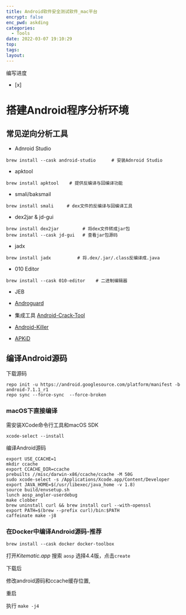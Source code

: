 ```yaml
---
title: Android软件安全测试软件_mac平台
encrypt: false
enc_pwd: askding
categories:
  - Tools
date: 2022-03-07 19:10:29
top:
tags:
layout:
---
```

编写进度
- [x] 

# 搭建Android程序分析环境

## 常见逆向分析工具

- Adnroid Studio

```shell
brew install --cask android-studio      # 安装Adnroid Studio
```

- apktool

```shell
brew install apktool    # 提供反编译与回编译功能
```

- smali/baksmail

```shell
brew install smali     # dex文件的反编译与回编译工具
```

- dex2jar & jd-gui

```shell
brew install dex2jar         # 将dex文件转成jar包
brew install --cask jd-gui   # 查看jar包源码
```

- jadx

```shell
brew install jadx          # 将.dex/.jar/.class反编译成.java
```

- 010 Editor

```shell
brew install --cask 010-editor    # 二进制编辑器
```

- JEB

- [Androguard](https://github.com/androguard/androguard)

- 集成工具 [Android-Crack-Tool](https://github.com/Jermic/Android-Crack-Tool)

- [Android-Killer](https://github.com/liaojack8/AndroidKiller)

- [APKiD](https://github.com/rednaga/APKiD)

  

## 编译Android源码

下载源码

```shell
repo init -u https://android.googlesource.com/platform/manifest -b android-7.1.1_r1
repo sync --force-sync  --force-broken
```



### macOS下直接编译

需安装XCode命令行工具和macOS SDK

```shell
xcode-select --install
```

编译Android源码

```shell
export USE_CCACHE=1
mkdir ccache
export CCACHE_DIR=ccache
prebuilts //misc/darwin-x86/ccache/ccache -M 50G
sudo xcode-select -s /Applications/Xcode.app/Content/Developer
export JAVA_HOME=$(/usr/libexec/java_home -v 1.8)
source build/envsetup.sh
lunch aosp_angler-userdebug
make clobber
brew uninstall curl && brew install curl --with-openssl
export PATH=$(brew --prefix curl)/bin:$PATH
caffeinate make -j8
```



### 在Docker中编译Android源码-推荐

```shell
brew install --cask docker docker-toolbox
```

打开*Kitematic.app* 搜索 `aosp` 选择4.4版，点击`create` 

下载后

修改android源码和ccache缓存位置,

重启

执行 `make -j4`

